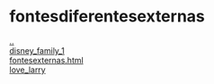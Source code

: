 # fontesdiferentesexternas 
<a href='https://gabrielryanft.github.io/learning/cursoemvideo/htmlecss/css/fontes1' target='_self' rel='prev'>..</a><br/>
<a href='https://gabrielryanft.github.io/learning/cursoemvideo/htmlecss/css/fontes1/fontesdiferentesexternas/disney_family_1/' target='_self' rel='next'>disney_family_1</a><br/>
<a href='https://gabrielryanft.github.io/learning/cursoemvideo/htmlecss/css/fontes1/fontesdiferentesexternas/fontesexternas.html' target='_blank' rel='next'>fontesexternas.html</a><br/>
<a href='https://gabrielryanft.github.io/learning/cursoemvideo/htmlecss/css/fontes1/fontesdiferentesexternas/love_larry/' target='_self' rel='next'>love_larry</a><br/>
